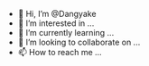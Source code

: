 - 👋 Hi, I’m @Dangyake
- 👀 I’m interested in ...
- 🌱 I’m currently learning ...
- 💞️ I’m looking to collaborate on ...
- 📫 How to reach me ...

<!---
Dangyake/Dangyake is a ✨ special ✨ repository because its `README.md` (this file) appears on your GitHub profile.
You can click the Preview link to take a look at your changes.
--->

